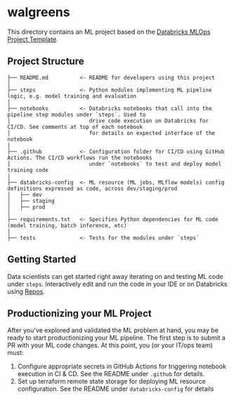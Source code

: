 walgreens
==============================

This directory contains an ML project based on the
[Databricks MLOps Project Template](https://github.com/databricks/mlops-project-template).


## Project Structure
```
├── README.md          <- README for developers using this project
│
├── steps              <- Python modules implementing ML pipeline logic, e.g. model training and evaluation
│
├── notebooks          <- Databricks notebooks that call into the pipeline step modules under `steps`. Used to
│                         drive code execution on Databricks for CI/CD. See comments at top of each notebook
│                         for details on expected interface of the notebook
│
├── .github            <- Configuration folder for CI/CD using GitHub Actions. The CI/CD workflows run the notebooks
│                         under `notebooks` to test and deploy model training code
│
├── databricks-config  <- ML resource (ML jobs, MLflow models) config definitions expressed as code, across dev/staging/prod
│   ├── dev
│   ├── staging
│   ├── prod
│
├── requirements.txt   <- Specifies Python dependencies for ML code (model training, batch inference, etc) 
│
├── tests              <- Tests for the modules under `steps`
```

## Getting Started
Data scientists can get started right away iterating on and testing ML code under ``steps``. Interactively edit
and run the code in your IDE or on Databricks using [Repos](https://docs.databricks.com/repos/index.html).

## Productionizing your ML Project
After you've explored and validated the ML problem at hand, you may be ready to start productionizing your ML pipeline.
The first step is to submit a PR with your ML code changes. At this point, you (or your IT/ops team) must:

1. Configure appropriate secrets in GitHub Actions for triggering notebook execution in CI & CD. See the README under `.github` for details.
2. Set up terraform remote state storage for deploying ML resource configuration. See the README under `databricks-config` for details
